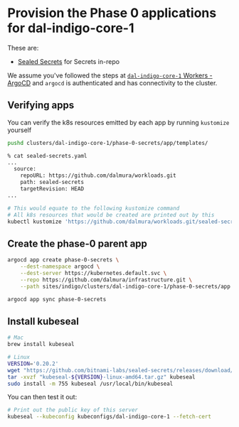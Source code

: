 # Provision the Phase 0 applications for dal-indigo-core-1

These are:
* [Sealed Secrets](https://github.com/bitnami-labs/sealed-secrets/) for Secrets in-repo

We assume you've followed the steps at [`dal-indigo-core-1` Workers - ArgoCD](INDIGO-CORE-1-WORKERS-ARGOCD.md) and `argocd` is authenticated and has connectivity to the cluster.

## Verifying apps

You can verify the k8s resources emitted by each app by running `kustomize` yourself
```bash
pushd clusters/dal-indigo-core-1/phase-0-secrets/app/templates/

% cat sealed-secrets.yaml
...
  source:
    repoURL: https://github.com/dalmura/workloads.git
    path: sealed-secrets
    targetRevision: HEAD
...

# This would equate to the following kustomize command
# All k8s resources that would be created are printed out by this
kubectl kustomize 'https://github.com/dalmura/workloads.git/sealed-secrets?ref=HEAD'
```

## Create the phase-0 parent app
```bash
argocd app create phase-0-secrets \
    --dest-namespace argocd \
    --dest-server https://kubernetes.default.svc \
    --repo https://github.com/dalmura/infrastructure.git \
    --path sites/indigo/clusters/dal-indigo-core-1/phase-0-secrets/app

argocd app sync phase-0-secrets
```

## Install kubeseal
```bash
# Mac
brew install kubeseal

# Linux
VERSION='0.20.2'
wget "https://github.com/bitnami-labs/sealed-secrets/releases/download/v${VERSION}/kubeseal-${VERSION}-linux-amd64.tar.gz"
tar -xvzf "kubeseal-${VERSION}-linux-amd64.tar.gz" kubeseal
sudo install -m 755 kubeseal /usr/local/bin/kubeseal
```

You can then test it out:
```bash
# Print out the public key of this server
kubeseal --kubeconfig kubeconfigs/dal-indigo-core-1 --fetch-cert
```
